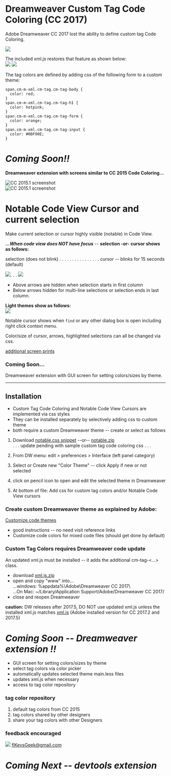 # Dreamweaver Custom Tag Code Coloring (CC 2017)  

Adobe Dreamweaver CC 2017 lost the ability to define custom tag Code Coloring. 
 
![](http://i.imgur.com/ofEBslS.png)

The included xml.js restores that feature as shown below:  
![](http://i.imgur.com/UDrZsS6.png) 
![](http://i.imgur.com/RJg4zVx.png)

The tag colors are defined by adding css of the following form to a custom theme:

    span.cm-m-xml.cm-tag.cm-tag-body {
      color: red;
    }
    span.cm-m-xml.cm-tag.cm-tag-h1 {
      color: hotpink;
    }
    span.cm-m-xml.cm-tag.cm-tag-form {
      color: orange;
    }
    span.cm-m-xml.cm-tag.cm-tag-input {
      color: #0BF90E;
    }
    
# *Coming Soon!!* #

**Dreamweaver extension with screens similar to CC 2015 Code Coloring...**

![CC 2015.1 screenshot](http://i.imgur.com/3QKBcIv.png)  
![CC 2015.1 screenshot](http://i.imgur.com/6DGRxH0.png)

# Notable Code View Cursor and current selection 

Make current selection or cursor highly visible (notable) in Code View.

***...When code view does NOT have focus*** -- **selection -or- cursor shows as follows:**

selection (does not blink) . . . . . . . . . . . . . . . . cursor -- blinks for 15 seconds (default)  

![](http://i.imgur.com/OzB4wvr.png). . . ![](http://i.imgur.com/Do9WrSb.gif)  

- Above arrows are hidden when selection starts in first column
- Below arrows hidden for multi-line selections or selection ends in last column.
  
**Light themes show as follows:**  
![](http://i.imgur.com/zSy4llI.png)  

Notable cursor shows when `find` or any other dialog box is open including right click context menu.

Color/size of cursor, arrows, highlighted selections can all be changed via css.

[additional screen prints](screenprints/code-view-cursor.md)

### Coming Soon...

Dreamweaver extension with GUI screen for setting colors/sizes by theme. 

---------------------------------------------------------------------------

## Installation

- Custom Tag Code Coloring and Notable Code View Cursors are implemented via css styles
- They can be installed separately by selectively adding css to custom theme
- both require a custom Dreamweaver theme -- create or select as follows


1. Download [notable.css snippet](https://github.com/flkeysgeek/DW-CC-2017-code-coloring-pref/raw/master/notable.less) --or-- [notable.zip](https://github.com/flkeysgeek/DW-CC-2017-code-coloring-pref/raw/master/notable.zip)  
 . . . update pending with sample custom tag code coloring css . . .
  
2. From DW menu: edit > preferences > Interface (left panel category)

3. Select or Create new "Color Theme" -- click Apply if new or not selected

4. click on pencil icon to open and edit the selected theme in Dreamweaver  

5. At bottom of file: Add css for custom tag colors and/or Notable Code View cursors

### Create custom Dreamweaver theme as explained by Adobe: 
[Customize code themes](https://helpx.adobe.com/dreamweaver/using/customize-code-coloring.html)  
- good instructions -- no need visit reference links
- Customize code colors for mixed code files (should get done by default)

### Custom Tag Colors requires Dreamweaver code update  

An updated xml.js must be installed -- it adds the additional cm-tag-<...> class.   

- download [xml.js.zip](https://github.com/flkeysgeek/DW-CC-2017-code-coloring-pref/raw/master/src/xml.js%20(custom-tag-colors).2017-06-20%20beta.zip)
- open and copy "www" into...    
...windows: %appdata%\Adobe\Dreamweaver CC 2017\  
...On Mac: ~/Library/Application Support/Adobe/Dreamweaver CC 2017/
- close and reopen Dreamweaver

**caution:** DW releases after 2017.5, DO NOT use updated xml.js unless the installed 
xml.js matches [xml.js](https://github.com/flkeysgeek/DW-CC-2017-code-coloring-pref/raw/master/src/xml.js%20(Adobie%20CC%202017.2%2B%20release).zip) (Adobe installed version for CC 2017.2 and 2017.5)
    
# *Coming Soon -- Dreamweaver extension !!* #

- GUI screen for setting colors/sizes by theme
- select tag colors via color picker
- automatically updates selected theme main.less files
- updates xml.js when necessary
- access to tag color repository 

### tag color repository 

1. default tag colors from CC 2015
2. tag colors shared by other designers
3. share your tag colors with other Designers 

### feedback encouraged

![](http://i.imgur.com/AklRbrW.jpg) flKeysGeek@gmail.com

# *Coming Next -- devtools extension* #

  